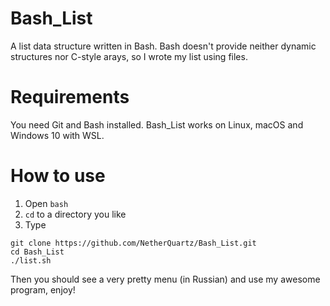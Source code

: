# Bash_List
A list data structure written in Bash. Bash doesn't provide neither dynamic structures nor C-style arays, so I wrote my list using files.

# Requirements
You need Git and Bash installed. Bash_List works on Linux, macOS and Windows 10 with WSL.

# How to use
1. Open `bash`
1. `cd` to a directory you like
1. Type
```
git clone https://github.com/NetherQuartz/Bash_List.git
cd Bash_List
./list.sh
```
Then you should see a very pretty menu (in Russian) and use my awesome program, enjoy!
